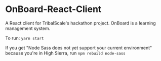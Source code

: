 # OnBoard-React-Client

A React client for TribalScale's hackathon project. OnBoard is a learning management system.

To run: 
`yarn start`

If you get "Node Sass does not yet support your current environment" because you're in High Sierra, run
`npm rebuild node-sass`
